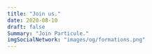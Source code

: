 ```yaml
---
title: "Join us."
date: 2020-08-10
draft: false
Summary: "Join Particule."
imgSocialNetwork: "images/og/formations.png"
---
```

